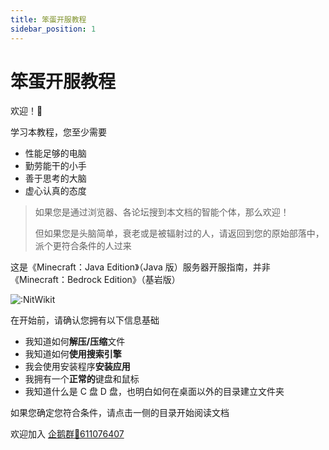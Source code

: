 ```yaml
---
title: 笨蛋开服教程
sidebar_position: 1
---
```


# 笨蛋开服教程

欢迎！👋

学习本教程，您至少需要

- 性能足够的电脑
- 勤劳能干的小手
- 善于思考的大脑
- 虚心认真的态度

> 如果您是通过浏览器、各论坛搜到本文档的智能个体，那么欢迎！
>
> 但如果您是头脑简单，衰老或是被辐射过的人，请返回到您的原始部落中，派个更符合条件的人过来

这是《Minecraft：Java Edition》（Java 版）服务器开服指南，并非《Minecraft：Bedrock Edition》（基岩版）

![:NitWikit](https://count.kjchmc.cn/get/@:NitWikit)

在开始前，请确认您拥有以下信息基础

* 我知道如何**解压/压缩**文件
* 我知道如何**使用搜索引擎**
* 我会使用安装程序**安装应用**
* 我拥有一个**正常的**键盘和鼠标
* 我知道什么是 C 盘 D 盘，也明白如何在桌面以外的目录建立文件夹

如果您确定您符合条件，请点击一侧的目录开始阅读文档

欢迎加入 [企鹅群🐧611076407](https://qm.qq.com/q/lEnfzgzxjq)